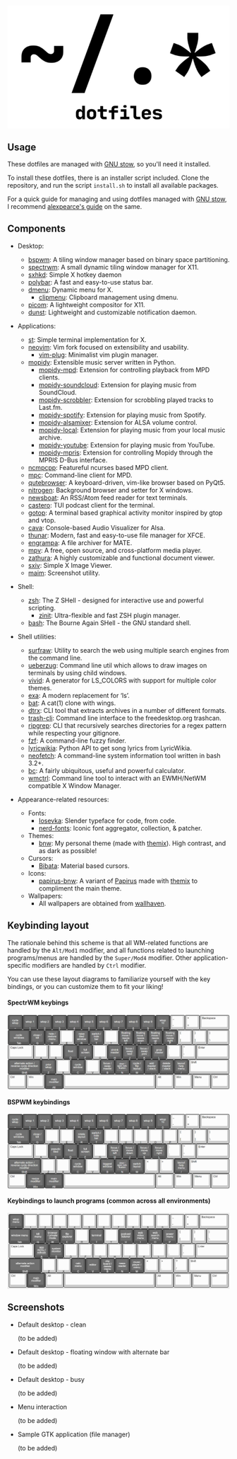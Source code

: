 <img align="center" src="https://github.com/nocturnalbeast/dotfiles/blob/master/repo_resources/logo.png?raw=true" alt="dotfiles-logo">


## Usage

These dotfiles are managed with [GNU stow](https://www.gnu.org/software/stow/), so you'll need it installed.

To install these dotfiles, there is an installer script included. Clone the repository, and run the script `install.sh` to install all available packages.

For a quick guide for managing and using dotfiles managed with [GNU stow](https://www.gnu.org/software/stow/), I recommend [alexpearce's guide](https://alexpearce.me/2016/02/managing-dotfiles-with-stow/) on the same.


## Components

 * Desktop:
    * [bspwm](https://github.com/baskerville/bspwm): A tiling window manager based on binary space partitioning.
    * [spectrwm](https://github.com/conformal/spectrwm): A small dynamic tiling window manager for X11.
    * [sxhkd](https://github.com/baskerville/sxhkd): Simple X hotkey daemon
    * [polybar](https://github.com/polybar/polybar): A fast and easy-to-use status bar.
    * [dmenu](https://tools.suckless.org/dmenu): Dynamic menu for X.
        * [clipmenu](https://github.com/cdown/clipmenu): Clipboard management using dmenu.
    * [picom](https://github.com/yshui/picom): A lightweight compositor for X11.
    * [dunst](https://github.com/dunst-project/dunst): Lightweight and customizable notification daemon.

 * Applications:
    * [st](https://st.suckless.org): Simple terminal implementation for X.
    * [neovim](https://github.com/neovim/neovim): Vim fork focused on extensibility and usability.
        * [vim-plug](https://github.com/junegunn/vim-plug): Minimalist vim plugin manager.
    * [mopidy](https://github.com/mopidy/mopidy): Extensible music server written in Python.
        * [mopidy-mpd](https://github.com/mopidy/mopidy-mpd): Extension for controlling playback from MPD clients.
        * [mopidy-soundcloud](https://github.com/mopidy/mopidy-soundcloud): Extension for playing music from SoundCloud.
        * [mopidy-scrobbler](https://github.com/mopidy/mopidy-scrobbler): Extension for scrobbling played tracks to Last.fm.
        * [mopidy-spotify](https://github.com/mopidy/mopidy-spotify): Extension for playing music from Spotify.
        * [mopidy-alsamixer](https://github.com/mopidy/mopidy-alsamixer): Extension for ALSA volume control.
        * [mopidy-local](https://github.com/mopidy/mopidy-local): Extension for playing music from your local music archive.
        * [mopidy-youtube](https://github.com/natumbri/mopidy-youtube): Extension for playing music from YouTube.
        * [mopidy-mpris](https://github.com/mopidy/mopidy-mpris): Extension for controlling Mopidy through the MPRIS D-Bus interface.
    * [ncmpcpp](https://github.com/ncmpcpp/ncmpcpp): Featureful ncurses based MPD client.
    * [mpc](https://github.com/MusicPlayerDaemon/mpc): Command-line client for MPD.
    * [qutebrowser](https://github.com/qutebrowser/qutebrowser): A keyboard-driven, vim-like browser based on PyQt5.
    * [nitrogen](https://github.com/l3ib/nitrogen): Background browser and setter for X windows.
    * [newsboat](https://github.com/newsboat/newsboat): An RSS/Atom feed reader for text terminals.
    * [castero](https://github.com/xgi/castero): TUI podcast client for the terminal.
    * [gotop](https://github.com/xxxserxxx/gotop): A terminal based graphical activity monitor inspired by gtop and vtop.
    * [cava](https://github.com/karlstav/cava): Console-based Audio Visualizer for Alsa.
    * [thunar](https://gitlab.xfce.org/xfce/thunar): Modern, fast and easy-to-use file manager for XFCE.
    * [engrampa](https://github.com/mate-desktop/engrampa): A file archiver for MATE.
    * [mpv](https://github.com/mpv-player/mpv): A free, open source, and cross-platform media player.
    * [zathura](https://git.pwmt.org/pwmt/zathura): A highly customizable and functional document viewer.
    * [sxiv](https://github.com/muennich/sxiv): Simple X Image Viewer.
    * [maim](https://github.com/naelstrof/maim): Screenshot utility.

 * Shell:
    * [zsh](http://zsh.sourceforge.net): The Z SHell - designed for interactive use and powerful scripting.
        * [zinit](https://github.com/zdharma/zinit): Ultra-flexible and fast ZSH plugin manager.
    * [bash](https://git.savannah.gnu.org/cgit/bash.git): The Bourne Again SHell - the GNU standard shell.

 * Shell utilities:
    * [surfraw](https://gitlab.com/surfraw/Surfraw): Utility to search the web using multiple search engines from the command line.
    * [ueberzug](https://github.com/seebye/ueberzug): Command line util which allows to draw images on terminals by using child windows.
    * [vivid](https://github.com/sharkdp/vivid): A generator for LS_COLORS with support for multiple color themes.
    * [exa](https://github.com/ogham/exa): A modern replacement for ‘ls’.
    * [bat](https://github.com/sharkdp/bat): A cat(1) clone with wings.
    * [dtrx](https://github.com/brettcs/dtrx): CLI tool that extracts archives in a number of different formats.
    * [trash-cli](https://github.com/andreafrancia/trash-cli): Command line interface to the freedesktop.org trashcan.
    * [ripgrep](https://github.com/BurntSushi/ripgrep): CLI that recursively searches directories for a regex pattern while respecting your gitignore.
    * [fzf](https://github.com/junegunn/fzf): A command-line fuzzy finder.
    * [lyricwikia](https://github.com/enricobacis/lyricwikia): Python API to get song lyrics from LyricWikia.
    * [neofetch](https://github.com/dylanaraps/neofetch): A command-line system information tool written in bash 3.2+.
    * [bc](http://phodd.net/gnu-bc): A fairly ubiquitous, useful and powerful calculator.
    * [wmctrl](http://tripie.sweb.cz/utils/wmctrl): Command line tool to interact with an EWMH/NetWM compatible X Window Manager.

 * Appearance-related resources:
    * Fonts:
        * [Iosevka](https://github.com/be5invis/Iosevka): Slender typeface for code, from code.
        * [nerd-fonts](https://github.com/ryanoasis/nerd-fonts): Iconic font aggregator, collection, & patcher.
    * Themes:
        * [bnw](https://github.com/nocturnalbeast/dotfiles/tree/master/gtk/.themes/bnw): My personal theme (made with [themix](https://github.com/themix-project)). High contrast, and as dark as possible!
    * Cursors:
        * [Bibata](https://github.com/ful1e5/Bibata_Cursor): Material based cursors.
    * Icons:
        * [papirus-bnw](https://github.com/nocturnalbeast/dotfiles/tree/master/gtk/.icons/oomox-bnw): A variant of [Papirus](https://github.com/PapirusDevelopmentTeam/papirus-icon-theme) made with [themix](https://github.com/themix-project) to compliment the main theme.
    * Wallpapers:
        * All wallpapers are obtained from [wallhaven](https://wallhaven.cc).


## Keybinding layout

The rationale behind this scheme is that all WM-related functions are handled by the `Alt/Mod1` modifier, and all functions related to launching programs/menus are handled by the `Super/Mod4` modifier. Other application-specific modifiers are handled by `Ctrl` modifier.

You can use these layout diagrams to familiarize yourself with the key bindings, or you can customize them to fit your liking!

#### SpectrWM keybings

<img align="center" src="https://github.com/nocturnalbeast/dotfiles/blob/master/repo_resources/key_layouts/images/spectrwm.png?raw=true" alt="spectrwm-layout">

#### BSPWM keybindings

<img align="center" src="https://github.com/nocturnalbeast/dotfiles/blob/master/repo_resources/key_layouts/images/bspwm.png?raw=true" alt="spectrwm-layout">

#### Keybindings to launch programs (common across all environments)

<img align="center" src="https://github.com/nocturnalbeast/dotfiles/blob/master/repo_resources/key_layouts/images/launch.png?raw=true" alt="spectrwm-layout">


## Screenshots

 * Default desktop - clean

   (to be added)

 * Default desktop - floating window with alternate bar

   (to be added)

 * Default desktop - busy

   (to be added)

 * Menu interaction

   (to be added)

 * Sample GTK application (file manager)

   (to be added)
